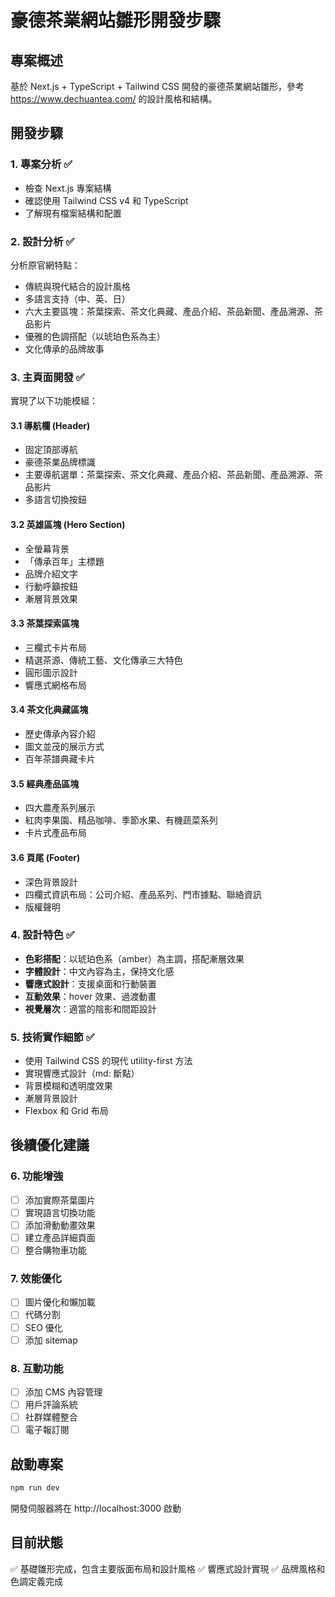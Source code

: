 # 豪德茶業網站雛形開發步驟

## 專案概述
基於 Next.js + TypeScript + Tailwind CSS 開發的豪德茶業網站雛形，參考 https://www.dechuantea.com/ 的設計風格和結構。

## 開發步驟

### 1. 專案分析 ✅
- 檢查 Next.js 專案結構
- 確認使用 Tailwind CSS v4 和 TypeScript
- 了解現有檔案結構和配置

### 2. 設計分析 ✅
分析原官網特點：
- 傳統與現代結合的設計風格
- 多語言支持（中、英、日）
- 六大主要區塊：茶葉探索、茶文化典藏、產品介紹、茶品新聞、產品溯源、茶品影片
- 優雅的色調搭配（以琥珀色系為主）
- 文化傳承的品牌故事

### 3. 主頁面開發 ✅
實現了以下功能模組：

#### 3.1 導航欄 (Header)
- 固定頂部導航
- 豪德茶業品牌標識
- 主要導航選單：茶葉探索、茶文化典藏、產品介紹、茶品新聞、產品溯源、茶品影片
- 多語言切換按鈕

#### 3.2 英雄區塊 (Hero Section)  
- 全螢幕背景
- 「傳承百年」主標題
- 品牌介紹文字
- 行動呼籲按鈕
- 漸層背景效果

#### 3.3 茶葉探索區塊
- 三欄式卡片布局
- 精選茶源、傳統工藝、文化傳承三大特色
- 圓形圖示設計
- 響應式網格布局

#### 3.4 茶文化典藏區塊
- 歷史傳承內容介紹
- 圖文並茂的展示方式
- 百年茶譜典藏卡片

#### 3.5 經典產品區塊
- 四大農產系列展示
- 紅肉李果園、精品咖啡、季節水果、有機蔬菜系列
- 卡片式產品布局

#### 3.6 頁尾 (Footer)
- 深色背景設計
- 四欄式資訊布局：公司介紹、產品系列、門市據點、聯絡資訊
- 版權聲明

### 4. 設計特色 ✅
- **色彩搭配**：以琥珀色系（amber）為主調，搭配漸層效果
- **字體設計**：中文內容為主，保持文化感
- **響應式設計**：支援桌面和行動裝置
- **互動效果**：hover 效果、過渡動畫
- **視覺層次**：適當的陰影和間距設計

### 5. 技術實作細節 ✅
- 使用 Tailwind CSS 的現代 utility-first 方法
- 實現響應式設計（md: 斷點）
- 背景模糊和透明度效果
- 漸層背景設計
- Flexbox 和 Grid 布局

## 後續優化建議

### 6. 功能增強
- [ ] 添加實際茶葉圖片
- [ ] 實現語言切換功能
- [ ] 添加滑動動畫效果
- [ ] 建立產品詳細頁面
- [ ] 整合購物車功能

### 7. 效能優化
- [ ] 圖片優化和懶加載
- [ ] 代碼分割
- [ ] SEO 優化
- [ ] 添加 sitemap

### 8. 互動功能
- [ ] 添加 CMS 內容管理
- [ ] 用戶評論系統
- [ ] 社群媒體整合
- [ ] 電子報訂閱

## 啟動專案
```bash
npm run dev
```
開發伺服器將在 http://localhost:3000 啟動

## 目前狀態
✅ 基礎雛形完成，包含主要版面布局和設計風格
✅ 響應式設計實現
✅ 品牌風格和色調定義完成